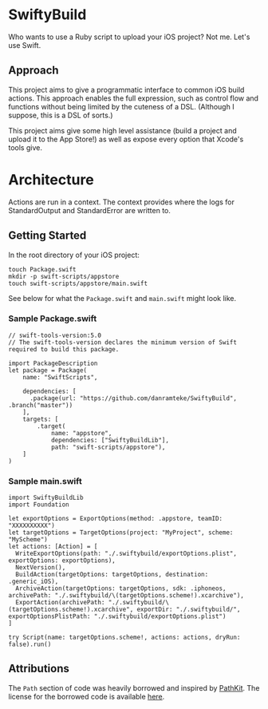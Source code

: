 # SwiftyBuild

Who wants to use a Ruby script to upload your iOS project? Not me. Let's use Swift.

## Approach

This project aims to give a programmatic interface to common iOS build actions. 
This approach enables the full expression, such as control flow and functions without 
being limited by the cuteness of a DSL. 
(Although I suppose, this is a DSL of sorts.)

This project aims give some high level assistance (build a project and upload it to the App Store!) 
as well as expose every option that Xcode's tools give.

# Architecture

Actions are run in a context. The context provides where the logs for StandardOutput and 
StandardError are written to.


## Getting Started

In the root directory of your iOS project:

    touch Package.swift
    mkdir -p swift-scripts/appstore
    touch swift-scripts/appstore/main.swift

See below for what the `Package.swift` and `main.swift` might look like.

### Sample Package.swift

    // swift-tools-version:5.0
    // The swift-tools-version declares the minimum version of Swift required to build this package.

    import PackageDescription
    let package = Package(
        name: "SwiftScripts",

        dependencies: [
          .package(url: "https://github.com/danramteke/SwiftyBuild", .branch("master"))
        ],
        targets: [
            .target(
                name: "appstore",
                dependencies: ["SwiftyBuildLib"],
                path: "swift-scripts/appstore"),
        ]
    )

### Sample main.swift

    import SwiftyBuildLib
    import Foundation

    let exportOptions = ExportOptions(method: .appstore, teamID: "XXXXXXXXXX")
    let targetOptions = TargetOptions(project: "MyProject", scheme: "MyScheme")
    let actions: [Action] = [
      WriteExportOptions(path: "./.swiftybuild/exportOptions.plist", exportOptions: exportOptions),
      NextVersion(),
      BuildAction(targetOptions: targetOptions, destination: .generic_iOS),
      ArchiveAction(targetOptions: targetOptions, sdk: .iphoneos, archivePath: "./.swiftybuild/\(targetOptions.scheme!).xcarchive"),
      ExportAction(archivePath: "./.swiftybuild/\(targetOptions.scheme!).xcarchive", exportDir: "./.swiftybuild/", exportOptionsPlistPath: "./.swiftybuild/exportOptions.plist")
    ]

    try Script(name: targetOptions.scheme!, actions: actions, dryRun: false).run()


## Attributions

The `Path` section of code was heavily borrowed and inspired by [PathKit](https://github.com/kylef/PathKit/blob/master/Sources/PathKit.swift). The license for the borrowed code is available [here](https://github.com/kylef/PathKit/blob/master/LICENSE).